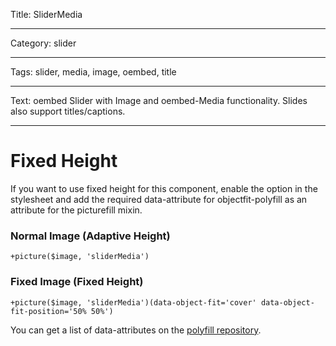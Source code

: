 Title: SliderMedia

----

Category: slider

----

Tags: slider, media, image, oembed, title

----

Text: oembed Slider with Image and oembed-Media functionality. Slides also support titles/captions.

----

# Fixed Height

If you want to use fixed height for this component, enable the option in the stylesheet and add the required data-attribute for objectfit-polyfill as an attribute for the picturefill mixin.


### Normal Image (Adaptive Height)
```jade
+picture($image, 'sliderMedia')
```

### Fixed Image (Fixed Height)
```jade
+picture($image, 'sliderMedia')(data-object-fit='cover' data-object-fit-position='50% 50%')
```

You can get a list of data-attributes on the [polyfill repository](https://github.com/constancecchen/object-fit-polyfill#usage).
